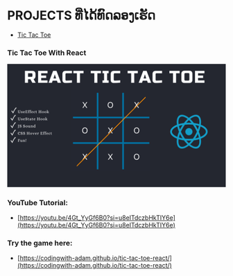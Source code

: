 # PROJECTS ທີ່ໄດ້ທົດລອງເຮັດ

+ [Tic Tac Toe](https://github.com/JO-CHIDTAPHAI/JO-CHIDTAPHAI.github.io/tree/main/TIC_TAC_TOE)
### Tic Tac Toe With React 
![ Image](/img/cover.png  "Tic Tac Toe With React")
### YouTube Tutorial:
+ [https://youtu.be/4Gt_YyGf6B0?si=u8eITdczbHkTIY6e](https://youtu.be/4Gt_YyGf6B0?si=u8eITdczbHkTIY6e)
### Try the game here:
+ [https://codingwith-adam.github.io/tic-tac-toe-react/](https://codingwith-adam.github.io/tic-tac-toe-react/)